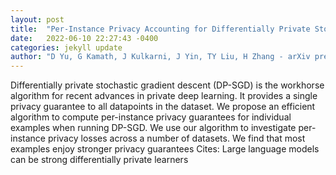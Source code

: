 ```yaml
---
layout: post
title:  "Per-Instance Privacy Accounting for Differentially Private Stochastic Gradient Descent"
date:   2022-06-10 22:27:43 -0400
categories: jekyll update
author: "D Yu, G Kamath, J Kulkarni, J Yin, TY Liu, H Zhang - arXiv preprint arXiv:2206.02617, 2022"
---
```

Differentially private stochastic gradient descent (DP-SGD) is the workhorse algorithm for recent advances in private deep learning. It provides a single privacy guarantee to all datapoints in the dataset. We propose an efficient algorithm to compute per-instance privacy guarantees for individual examples when running DP-SGD. We use our algorithm to investigate per-instance privacy losses across a number of datasets. We find that most examples enjoy stronger privacy guarantees 
Cites: Large language models can be strong differentially private learners